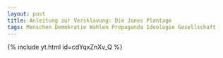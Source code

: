 ```yaml
---
layout: post
title: Anleitung zur Versklavung: Die Jones Plantage 
tags: Menschen Demokratie Wahlen Propaganda Ideologie Gesellschaft
---
```


{% include yt.html id=cdYqxZnXv_Q  %}
